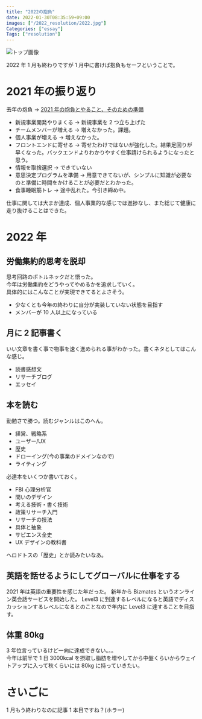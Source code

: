 ```yaml
---
title: "2022の抱負"
date: 2022-01-30T08:35:59+09:00
images: ["/2022_resolution/2022.jpg"]
Categories: ["essay"]
Tags: ["resolution"]
---
```


![トップ画像](/2022_resolution/2022.jpg)

2022 年 1 月も終わりですが 1 月中に書けば抱負もセーフということで。

# 2021 年の振り返り

去年の抱負 → [2021 年の抱負とやること、そのための準備](https://blog.takasing.net/post/2021-beginning/)

- 新規事業開発やりまくる → 新規事業を 2 つ立ち上げた
- チームメンバーが増える → 増えなかった。課題。
- 個人事業が増える → 増えなかった。
- フロントエンドに寄せる → 寄せたわけではないが強化した。結果足回りが早くなった。バックエンドよりわかりやすく仕事請けられるようになったと思う。
- 情報を取捨選択 → できていない
- 意思決定プログラムを準備 → 用意できてないが、シンプルに知識が必要なのと準備に時間をかけることが必要だとわかった。
- 食事睡眠筋トレ → 途中乱れた。今引き締め中。

仕事に関しては大まか達成、個人事業的な感じでは進捗なし、また総じて健康に走り抜けることはできた。

# 2022 年

## 労働集約的思考を脱却

思考回路のボトルネックだと悟った。  
今年は労働集約をどうやってやめるかを追求していく。  
具体的にはこんなことが実現できてるとよさそう。

- 少なくとも今年の終わりに自分が実装していない状態を目指す
- メンバーが 10 人以上になっている

## 月に 2 記事書く

いい文章を書く事で物事を速く進められる事がわかった。書くネタとしてはこんな感じ。

- 読書感想文
- リサーチブログ
- エッセイ

## 本を読む

勤勉さで勝つ。読むジャンルはこのへん。

- 経営、戦略系
- ユーザー/UX
- 歴史
- ドローイング(今の事業のドメインなので)
- ライティング

必達本をいくつか書いておく。

- FBI 心理分析官
- 問いのデザイン
- 考える技術・書く技術
- 政策リサーチ入門
- リサーチの技法
- 具体と抽象
- サピエンス全史
- UX デザインの教科書

ヘロドトスの「歴史」とか読みたいなあ。

## 英語を話せるようにしてグローバルに仕事をする

2021 年は英語の重要性を感じた年だった。
新年から Bizmates というオンライン英会話サービスを開始した。
Level3 に到達するレベルになると英語でディスカッションするレベルになるとのことなので年内に Level3 に達することを目指す。

## 体重 80kg

3 年位言っているけど一向に達成できない。。。  
今年は前半で 1 日 3000kcal を摂取し脂肪を増やしてから中盤くらいからウェイトアップに入って秋くらいには 80kg に持っていきたい。

# さいごに

1 月もう終わりなのに記事 1 本目ですね？(ホラー)
